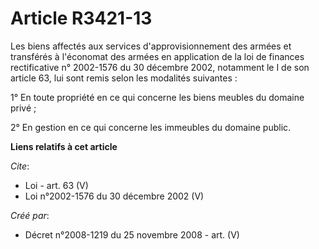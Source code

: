 # Article R3421-13

Les biens affectés aux services d'approvisionnement des armées et transférés à l'économat des armées en application de la loi
de finances rectificative n° 2002-1576 du 30 décembre 2002, notamment le I de son article 63, lui sont remis selon les
modalités suivantes : 

1° En toute propriété en ce qui concerne les biens meubles du domaine privé ; 

2° En gestion en ce qui concerne les immeubles du domaine public.

**Liens relatifs à cet article**

_Cite_:

  - Loi - art. 63 (V)
  - Loi n°2002-1576 du 30 décembre 2002 (V)

_Créé par_:

  - Décret n°2008-1219 du 25 novembre 2008 - art. (V)
